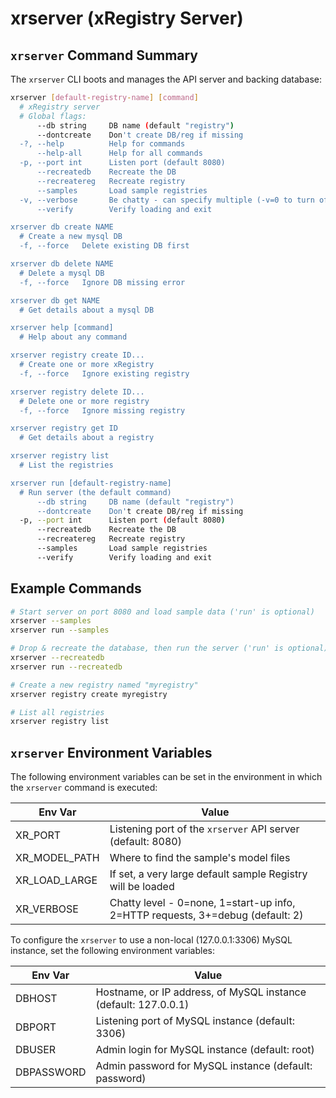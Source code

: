 # xrserver (xRegistry Server)

## `xrserver` Command Summary

The `xrserver` CLI boots and manages the API server and backing database:

<!-- XRSERVER HELP START -->
```bash
xrserver [default-registry-name] [command]
  # xRegistry server
  # Global flags:
      --db string     DB name (default "registry")
      --dontcreate    Don't create DB/reg if missing
  -?, --help          Help for commands
      --help-all      Help for all commands
  -p, --port int      Listen port (default 8080)
      --recreatedb    Recreate the DB
      --recreatereg   Recreate registry
      --samples       Load sample registries
  -v, --verbose       Be chatty - can specify multiple (-v=0 to turn off)
      --verify        Verify loading and exit

xrserver db create NAME
  # Create a new mysql DB
  -f, --force   Delete existing DB first

xrserver db delete NAME
  # Delete a mysql DB
  -f, --force   Ignore DB missing error

xrserver db get NAME
  # Get details about a mysql DB

xrserver help [command]
  # Help about any command

xrserver registry create ID...
  # Create one or more xRegistry
  -f, --force   Ignore existing registry

xrserver registry delete ID...
  # Delete one or more registry
  -f, --force   Ignore missing registry

xrserver registry get ID
  # Get details about a registry

xrserver registry list
  # List the registries

xrserver run [default-registry-name]
  # Run server (the default command)
      --db string     DB name (default "registry")
      --dontcreate    Don't create DB/reg if missing
  -p, --port int      Listen port (default 8080)
      --recreatedb    Recreate the DB
      --recreatereg   Recreate registry
      --samples       Load sample registries
      --verify        Verify loading and exit
```
<!-- XRSERVER HELP END -->

## Example Commands
```bash
# Start server on port 8080 and load sample data ('run' is optional)
xrserver --samples
xrserver run --samples

# Drop & recreate the database, then run the server ('run' is optional)
xrserver --recreatedb
xrserver run --recreatedb

# Create a new registry named "myregistry"
xrserver registry create myregistry

# List all registries
xrserver registry list
```

## `xrserver` Environment Variables

The following environment variables can be set in the environment in which
the `xrserver` command is executed:

| Env Var    | Value |
| ---------- | ----- |
| XR_PORT    | Listening port of the `xrserver` API server (default: 8080) |
| XR_MODEL_PATH | Where to find the sample's model files |
| XR_LOAD_LARGE | If set, a very large default sample Registry will be loaded |
| XR_VERBOSE | Chatty level - 0=none, 1=start-up info, 2=HTTP requests, 3+=debug (default: 2) |

To configure the `xrserver` to use a non-local (127.0.0.1:3306) MySQL
instance, set the following environment variables:

| Env Var    | Value |
| ---------- | ----- |
| DBHOST     | Hostname, or IP address, of MySQL instance (default: 127.0.0.1) |
| DBPORT     | Listening port of MySQL instance (default: 3306) |
| DBUSER     | Admin login for MySQL instance (default: root) |
| DBPASSWORD | Admin password for MySQL instance (default: password) |

